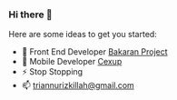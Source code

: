 ### Hi there 👋

<!--
**triandamai/triandamai** is a ✨ _special_ ✨ repository because its `README.md` (this file) appears on your GitHub profile.
-->
Here are some ideas to get you started:

<!---- 🔭  Android Developer [Puskomedia Indonesia Kreatif](https://www.puskomedia.id/) --->
- 🧱  Front End Developer [Bakaran Project](https://bakaranproject.com/)
- 📱   Mobile Developer [Cexup](https://cexup.com)
- ⚡  Stop Stopping
- 📫  triannurizkillah@gmail.com

